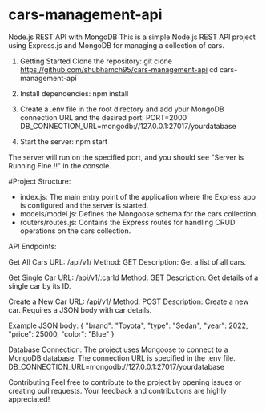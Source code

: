 # cars-management-api
Node.js REST API with MongoDB
This is a simple Node.js REST API project using Express.js and MongoDB for managing a collection of cars.

1) Getting Started
 Clone the repository:
 git clone https://github.com/shubhamch95/cars-management-api
 cd cars-management-api

2) Install dependencies:
 npm install

3) Create a .env file in the root directory and add your MongoDB connection URL and the desired port:
 PORT=2000
 DB_CONNECTION_URL=mongodb://127.0.0.1:27017/yourdatabase

4) Start the server:
 npm start

 The server will run on the specified port, and you should see "Server is Running Fine.!!" in the console.

 #Project Structure:
* index.js: The main entry point of the application where the Express app is configured and the server is started.
* models/model.js: Defines the Mongoose schema for the cars collection.
* routers/routes.js: Contains the Express routes for handling CRUD operations on the cars collection.

API Endpoints:

Get All Cars
URL: /api/v1/
Method: GET
Description: Get a list of all cars.

Get Single Car
URL: /api/v1/:carId
Method: GET
Description: Get details of a single car by its ID.

Create a New Car
URL: /api/v1/
Method: POST
Description: Create a new car. Requires a JSON body with car details.

Example JSON body:
{
  "brand": "Toyota",
  "type": "Sedan",
  "year": 2022,
  "price": 25000,
  "color": "Blue"
}

Database Connection:
The project uses Mongoose to connect to a MongoDB database. The connection URL is specified in the .env file.
DB_CONNECTION_URL=mongodb://127.0.0.1:27017/yourdatabase

Contributing
Feel free to contribute to the project by opening issues or creating pull requests. Your feedback and contributions are highly appreciated!




